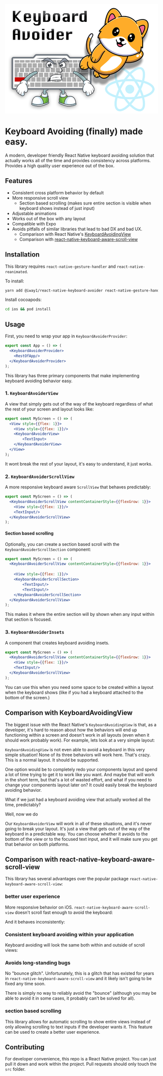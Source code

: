 ![alt text](promo-image.png)

# Keyboard Avoiding (finally) made easy.
A modern, developer friendly React Native keyboard avoiding solution that actually works all of the time and provides consistency across platforms. Provides a high quality user experience out of the box.

## Features
- Consistent cross platform behavior by default
- More responsive scroll view
    - Section based scrolling (makes sure entire section is visible when keyboard shows instead of just input)
- Adjustable animations
- Works out of the box with any layout
- Compatible with Expo
- Avoids pitfalls of similar libraries that lead to bad DX and bad UX. 
    - Comparison with React Native's [KeyboardAvoidingView](#comparison-with-keyboardavoidingview)
    - Comparison with [react-native-keyboard-aware-scroll-view](#comparison-with-react-native-keyboard-aware-scroll-view)

## Installation
This library requires `react-native-gesture-handler` and `react-native-reanimated`.

To install:

```sh
yarn add @iway1/react-native-keyboard-avoider react-native-gesture-handler react-native-reanimated 
```

Install cocoapods: 
```sh
cd ios && pod install
```

## Usage
First, you need to wrap your app in `KeyboardAvoiderProvider`:

```jsx
export const App = () => (
  <KeyboardAvoiderProvider>
    <RestOfApp/>
  </KeyboardAvoiderProvider>
);
```

This library has three primary components that make implementing keyboard avoiding behavior easy. 

### 1. `KeyboardAvoiderView`
A view that simply gets out of the way of the keyboard regardless of what the rest of your screen and layout looks like:

```jsx
export const MyScreen = () => (
  <View style={{flex: 1}}>
    <View style={{flex: 1}}/>
    <KeyboardAvoiderView>
        <TextInput>
    </KeyboardAvoiderView>
  </View>
);
```
It wont break the rest of your layout, it's easy to understand, it just works.

### 2. `KeyboardAvoiderScrollView`
A more responsive keyboard aware `ScrollView` that behaves predictably:
```jsx
export const MyScreen = () => (
  <KeyboardAvoiderScrollView contentContainerStyle={{flexGrow: 1}}>
    <View style={{flex: 1}}/>
    <TextInput/>
  </KeyboardAvoiderScrollView>
);
```

#### Section based scrolling
Optionally, you can create a section based scroll with the `KeyboardAvoiderScrollSection` component:

```jsx
export const MyScreen = () => (
  <KeyboardAvoiderScrollView contentContainerStyle={{flexGrow: 1}}>

    <View style={{flex: 1}}/>
    <KeyboardAvoiderScrollSection>
        <TextInput/>
        <TextInput/>
    </KeyboardAvoiderScrollSection>
  </KeyboardAvoiderScrollView>
);
```

This makes it where the entire section will by shown when any input within that section is focused.

### 3. `KeyboardAvoiderInsets`
A component that creates keyboard avoiding insets. 
```jsx
export const MyScreen = () => (
  <KeyboardAvoiderScrollView contentContainerStyle={{flexGrow: 1}}>
    <View style={{flex: 1}}/>
    <TextInput/>
  </KeyboardAvoiderScrollView>
);
```

You can use this when you need some space to be created within a layout when the keyboard shows (like if you had a keyboard attached to the bottom of the screen.)

## Comparison with KeyboardAvoidingView
The biggest issue with the React Native's `KeyboardAvoidingView` is that, as a developer, it's hard to reason about how the behaviors will end up functioning within a screen and doesn't work in all layouts (even when it should work probably work). For example, lets look at a very simple layout:

`KeyboardAvoidingView` is not even able to avoid a keyboard in this very simple situation! None of its three behaviors will work here. That's crazy. This is a normal layout. It should be supported.

One option would be to completely redo your components layout and spend a lot of time trying to get it to work like you want. And maybe that will work in the short term, but that's a lot of wasted effort, and what if you need to change your components layout later on? It could easily break the keyboard avoiding behavior.

What if we just had a keyboard avoiding view that actually worked all the time, predictably?

Well, now we do

Our `KeyboardAvoiderView` will work in all of these situations, and it's never going to break your layout. It's just a view that gets out of the way of the keyboard in a predictable way. You can choose whether it avoids to the bottom of the view or to the focused text input, and it will make sure you get that behavior on both platforms. 

## Comparison with react-native-keyboard-aware-scroll-view
This library has several advantages over the popular package `react-native-keyboard-aware-scroll-view`:

### better user experience
More responsive behavior on iOS. `react-native-keyboard-aware-scroll-view` doesn't scroll fast enough to avoid the keyboard:

And it behaves inconsistently:

### Consistent keyboard avoiding within your application
Keyboard avoiding will look the same both within and outside of scroll views:

### Avoids long-standing bugs
No "bounce glitch". Unfortunately, this is a glitch that has existed for years in `react-native-keyboard-aware-scroll-view` and it likely isn't going to be fixed any time soon.

There is simply no way to reliably avoid the "bounce" (although you may be able to avoid it in some cases, it probably can't be solved for all).

### section based scrolling 
This library allows for automatic scrolling to show entire views instead of only allowing scrolling to text inputs if the developer wants it. This feature can be used to create a better user experience.

## Contributing
For developer convenience, this repo is a React Native project. You can just pull it down and work within the project. Pull requests should only touch the `src` folder.
